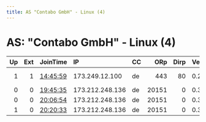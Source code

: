 ```yaml
---
title: AS "Contabo GmbH" - Linux (4)
---
```


# AS: "Contabo GmbH" - Linux (4)

|   Up |   Ext | JoinTime                                                                                            | IP              | CC   |   ORp |   Dirp | Version   | Contact                          | Nickname   |   eFamMembers |
|-----:|------:|:----------------------------------------------------------------------------------------------------|:----------------|:-----|------:|-------:|:----------|:---------------------------------|:-----------|--------------:|
|    1 |     1 | [14:45:59](https://metrics.torproject.org/rs.html#details/B4E737355558334745F5633CCB3A714CC191A01D) | 173.249.12.100  | de   |   443 |     80 | 0.2.5.16  | labi DOT lab&lt;&lt;At===&gt;web | Zenooreo   |             1 |
|    0 |     0 | [19:45:35](https://metrics.torproject.org/rs.html#details/4DF2221030E3678F87792CDA856BDDF6303B220A) | 173.212.248.136 | de   | 20151 |      0 | 0.3.3.9   | None                             | Eris       |             1 |
|    0 |     0 | [20:06:54](https://metrics.torproject.org/rs.html#details/A0ECE0EF8249AD0AC9D3A33537E7A9519715E0AA) | 173.212.248.136 | de   | 20151 |      0 | 0.3.5.8   | None                             | Eris       |             1 |
|    1 |     0 | [20:20:33](https://metrics.torproject.org/rs.html#details/893DD8EAB1E4BDF9E84124BF82207AFCBEA7DB1C) | 173.212.248.136 | de   | 20151 |      0 | 0.3.5.8   | None                             | Eris       |             1 |
